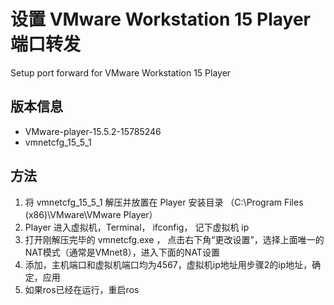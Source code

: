 # 设置 VMware Workstation 15 Player 端口转发
Setup port forward for VMware Workstation 15 Player

## 版本信息
* VMware-player-15.5.2-15785246
* vmnetcfg_15_5_1

## 方法
1. 将 vmnetcfg_15_5_1 解压并放置在 Player 安装目录 （C:\Program Files (x86)\VMware\VMware Player）
2. Player 进入虚拟机，Terminal， ifconfig， 记下虚拟机 ip
3. 打开刚解压完毕的 vmnetcfg.exe ， 点击右下角“更改设置”，选择上面唯一的NAT模式（通常是VMnet8），进入下面的NAT设置
4. 添加，主机端口和虚拟机端口均为4567，虚拟机ip地址用步骤2的ip地址，确定，应用
5. 如果ros已经在运行，重启ros